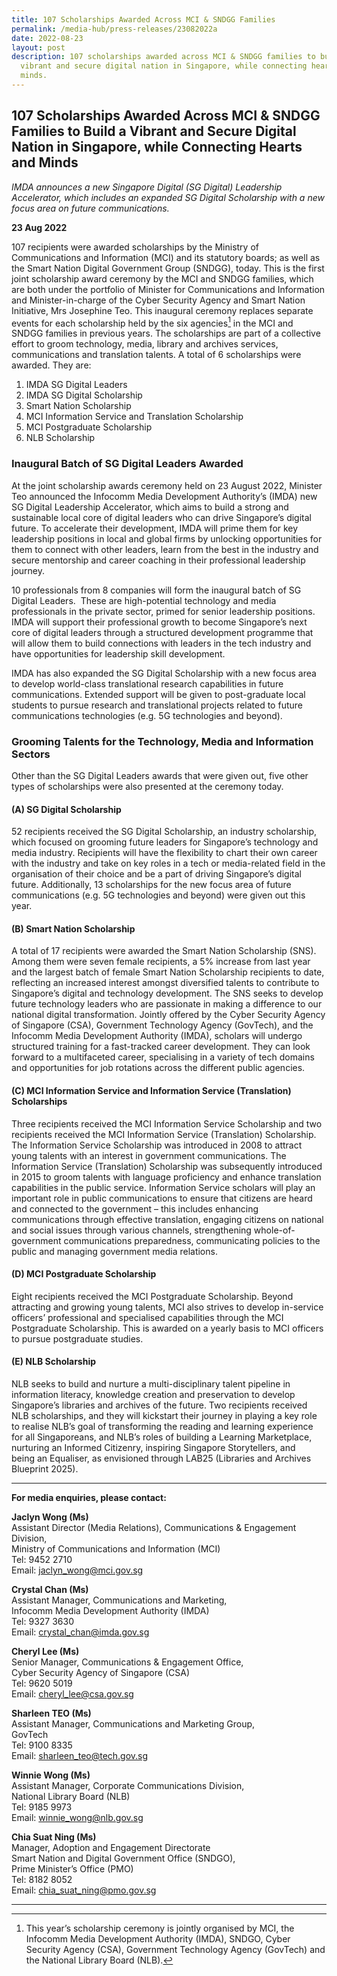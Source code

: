 ```yaml
---
title: 107 Scholarships Awarded Across MCI & SNDGG Families
permalink: /media-hub/press-releases/23082022a
date: 2022-08-23
layout: post
description: 107 scholarships awarded across MCI & SNDGG families to build a
  vibrant and secure digital nation in Singapore, while connecting hearts and
  minds.
---
```


## 107 Scholarships Awarded Across MCI &amp; SNDGG Families to Build a Vibrant and Secure Digital Nation in Singapore, while Connecting Hearts and Minds

*IMDA announces a new Singapore Digital (SG Digital) Leadership Accelerator, which includes an expanded SG Digital Scholarship with a new focus area on future communications.*

**23 Aug 2022**

107 recipients were awarded scholarships by the Ministry of Communications and Information (MCI) and its statutory boards; as well as the Smart Nation Digital Government Group (SNDGG), today. This is the first joint scholarship award ceremony by the MCI and SNDGG families, which are both under the portfolio of Minister for Communications and Information and Minister-in-charge of the Cyber Security Agency and Smart Nation Initiative, Mrs Josephine Teo. This inaugural ceremony replaces separate events for each scholarship held by the six agencies[^1] in the MCI and SNDGG families in previous years. The scholarships are part of a collective effort to groom technology, media, library and archives services, communications and translation talents. A total of 6 scholarships were awarded. They are: 

1. IMDA SG Digital Leaders 
2. IMDA SG Digital Scholarship 
3. Smart Nation Scholarship 
4. MCI Information Service and Translation Scholarship
5. MCI Postgraduate Scholarship
6. NLB Scholarship

### Inaugural Batch of SG Digital Leaders Awarded

At the joint scholarship awards ceremony held on 23 August 2022, Minister Teo announced the Infocomm Media Development Authority’s (IMDA) new SG Digital Leadership Accelerator, which aims to build a strong and sustainable local core of digital leaders who can drive Singapore’s digital future. To accelerate their development, IMDA will prime them for key leadership positions in local and global firms by unlocking opportunities for them to connect with other leaders, learn from the best in the industry and secure mentorship and career coaching in their professional leadership journey.

10 professionals from 8 companies will form the inaugural batch of SG Digital Leaders.  These are high-potential technology and media professionals in the private sector, primed for senior leadership positions. IMDA will support their professional growth to become Singapore’s next core of digital leaders through a structured development programme that will allow them to build connections with leaders in the tech industry and have opportunities for leadership skill development.

IMDA has also expanded the SG Digital Scholarship with a new focus area to develop world-class translational research capabilities in future communications. Extended support will be given to post-graduate local students to pursue research and translational projects related to future communications technologies (e.g. 5G technologies and beyond).

### Grooming Talents for the Technology, Media and Information Sectors

Other than the SG Digital Leaders awards that were given out, five other types of scholarships were also presented at the ceremony today.

#### (A) SG Digital Scholarship

52 recipients received the SG Digital Scholarship, an industry scholarship, which focused on grooming future leaders for Singapore’s technology and media industry. Recipients will have the flexibility to chart their own career with the industry and take on key roles in a tech or media-related field in the organisation of their choice and be a part of driving Singapore’s digital future. Additionally, 13 scholarships for the new focus area of future communications (e.g. 5G technologies and beyond) were given out this year.

#### (B) Smart Nation Scholarship

A total of 17 recipients were awarded the Smart Nation Scholarship (SNS). Among them were seven female recipients, a 5% increase from last year and the largest batch of female Smart Nation Scholarship recipients to date, reflecting an increased interest amongst diversified talents to contribute to Singapore’s digital and technology development. The SNS seeks to develop future technology leaders who are passionate in making a difference to our national digital transformation. Jointly offered by the Cyber Security Agency of Singapore (CSA), Government Technology Agency (GovTech), and the Infocomm Media Development Authority (IMDA), scholars will undergo structured training for a fast-tracked career development. They can look forward to a multifaceted career, specialising in a variety of tech domains and opportunities for job rotations across the different public agencies.

#### (C) MCI Information Service and Information Service (Translation) Scholarships

Three recipients received the MCI Information Service Scholarship and two recipients received the MCI Information Service (Translation) Scholarship. The Information Service Scholarship was introduced in 2008 to attract young talents with an interest in government communications. The Information Service (Translation) Scholarship was subsequently introduced in 2015 to groom talents with language proficiency and enhance translation capabilities in the public service. Information Service scholars will play an important role in public communications to ensure that citizens are heard and connected to the government – this includes enhancing communications through effective translation, engaging citizens on national and social issues through various channels, strengthening whole-of-government communications preparedness, communicating policies to the public and managing government media relations.

#### (D) MCI Postgraduate Scholarship

Eight recipients received the MCI Postgraduate Scholarship. Beyond attracting and growing young talents, MCI also strives to develop in-service officers’ professional and specialised capabilities through the MCI Postgraduate Scholarship. This is awarded on a yearly basis to MCI officers to pursue postgraduate studies.

#### (E) NLB Scholarship

NLB seeks to build and nurture a multi-disciplinary talent pipeline in information literacy, knowledge creation and preservation to develop Singapore’s libraries and archives of the future. Two recipients received NLB scholarships, and they will kickstart their journey in playing a key role to realise NLB’s goal of transforming the reading and learning experience for all Singaporeans, and NLB’s roles of building a Learning Marketplace, nurturing an Informed Citizenry, inspiring Singapore Storytellers, and being an Equaliser, as envisioned through LAB25 (Libraries and Archives Blueprint 2025).

_______

**For media enquiries, please contact:**

**Jaclyn Wong (Ms)**<br>
Assistant Director (Media Relations), Communications & Engagement Division,<br> 
Ministry of Communications and Information (MCI)<br>
Tel: 9452 2710<br>
Email: [jaclyn_wong@mci.gov.sg](mailto:jaclyn_wong@mci.gov.sg)

**Crystal Chan (Ms)**<br>
Assistant Manager, Communications and Marketing,<br> 
Infocomm Media Development Authority (IMDA)<br>
Tel: 9327 3630<br>
Email: [crystal_chan@imda.gov.sg](mailto:crystal_chan@imda.gov.sg)

**Cheryl Lee (Ms)**<br>
Senior Manager, Communications & Engagement Office,<br> 
Cyber Security Agency of Singapore (CSA)<br>
Tel: 9620 5019<br>
Email: [cheryl_lee@csa.gov.sg](mailto:crystal_chan@imda.gov.sg)

**Sharleen TEO (Ms)**<br>
Assistant Manager, Communications and Marketing Group,<br> 
GovTech<br>
Tel: 9100 8335<br>
Email: [sharleen_teo@tech.gov.sg](mailto:sharleen_teo@tech.gov.sg)

**Winnie Wong (Ms)**<br>
Assistant Manager, Corporate Communications Division, <br>
National Library Board (NLB)<br>
Tel: 9185 9973<br>
Email: [winnie_wong@nlb.gov.sg](mailto:winnie_wong@nlb.gov.sg)

**Chia Suat Ning (Ms)**<br>
Manager, Adoption and Engagement Directorate<br>
Smart Nation and Digital Government Office (SNDGO),<br> 
Prime Minister’s Office (PMO)<br>
Tel: 8182 8052<br>
Email: [chia_suat_ning@pmo.gov.sg](mailto:chia_suat_ning@pmo.gov.sg)


---------- 

[^1]: This year’s scholarship ceremony is jointly organised by MCI, the Infocomm Media Development Authority (IMDA), SNDGO, Cyber Security Agency (CSA), Government Technology Agency (GovTech) and the National Library Board (NLB).

